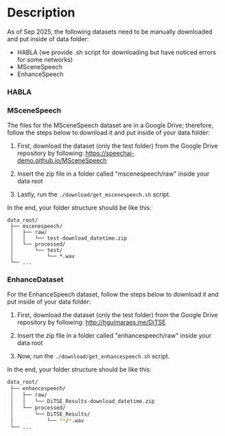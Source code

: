 # Description

As of Sep 2025, the following datasets need to be manually downloaded and put inside of data folder:
- HABLA (we provide .sh script for downloading but have noticed errors for some networks)
- MSceneSpeech
- EnhanceSpeech

### HABLA

### MSceneSpeech

The files for the MSceneSpeech dataset are in a Google Drive; therefore, follow the steps below to download it and put inside of your data folder:

1. First, download the dataset (only the test folder) from the Google Drive repository by following: https://speechai-demo.github.io/MSceneSpeech

2. Insert the zip file in a folder called "mscenespeech/raw" inside your data root
 
3. Lastly, run the ```./download/get_mscenespeech.sh``` script.

In the end, your folder structure should be like this:

```
data_root/
 ├── mscenespeech/
 │   ├── raw/
 │   │   └── test-download_datetime.zip
 │   └── processed/
 │       └── test/
 │           └── *.wav
 └── ...
```

### EnhanceDataset

For the EnhanceSpeech dataset, follow the steps below to download it and put inside of your data folder:

1. First, download the dataset (only the test folder) from the Google Drive repository by following: http://hguimaraes.me/DiTSE

2. Insert the zip file in a folder called "enhancespeech/raw" inside your data root

3. Now, run the ```./download/get_enhancespeech.sh``` script.

In the end, your folder structure should be like this:

```bash
data_root/
 ├── enhancespeech/
 │   ├── raw/
 │   │   └── DiTSE_Results-download_datetime.zip
 │   └── processed/
 │       └── DiTSE_Results/
 │           └── **/*.wav
 └── ...
```
